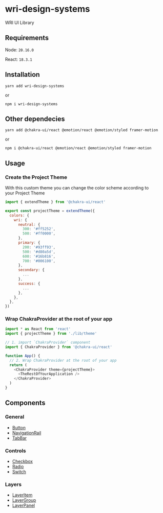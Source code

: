 # wri-design-systems

WRI UI Library

## Requirements

Node: `20.16.0`

React: `18.3.1`

## Installation

```
yarn add wri-design-systems
```

or

```
npm i wri-design-systems
```

## Other dependecies

```
yarn add @chakra-ui/react @emotion/react @emotion/styled framer-motion
```

or

```
npm i @chakra-ui/react @emotion/react @emotion/styled framer-motion
```

## Usage

### Create the Project Theme

With this custom theme you can change the color scheme according to your Project Theme

```js
import { extendTheme } from '@chakra-ui/react'

export const projectTheme = extendTheme({
  colors: {
    wri: {
      neutral: {
        300: '#ff5252',
        500: '#ff0000',
      },
      primary: {
        200: '#93ff93',
        500: '#d80a5d',
        600: '#16b816',
        700: '#006100',
      },
      secondary: {
        ...
      },
      success: {
        ...
      },
    },
  },
})
```

### Wrap ChakraProvider at the root of your app

```js
import * as React from 'react'
import { projectTheme } from './lib/theme'

// 1. import `ChakraProvider` component
import { ChakraProvider } from '@chakra-ui/react'

function App() {
  // 2. Wrap ChakraProvider at the root of your app
  return (
    <ChakraProvider theme={projectTheme}>
      <TheRestOfYourApplication />
    </ChakraProvider>
  )
}
```

## Components

### General

- [Button](https://github.com/wri/wri-design-systems/tree/main/src/components/Button)
- [NavigationRail](https://github.com/wri/wri-design-systems/tree/main/src/components/NavigationRail)
- [TabBar](https://github.com/wri/wri-design-systems/tree/main/src/components/TabBar)

### Controls

- [Checkbox](https://github.com/wri/wri-design-systems/tree/main/src/components/Checkbox)
- [Radio](https://github.com/wri/wri-design-systems/tree/main/src/components/Radio)
- [Switch](https://github.com/wri/wri-design-systems/tree/main/src/components/Switch)

### Layers

- [LayerItem](https://github.com/wri/wri-design-systems/tree/main/src/components/LayerItem)
- [LayerGroup](https://github.com/wri/wri-design-systems/tree/main/src/components/LayerGroup)
- [LayerPanel](https://github.com/wri/wri-design-systems/tree/main/src/components/LayerPanel)
